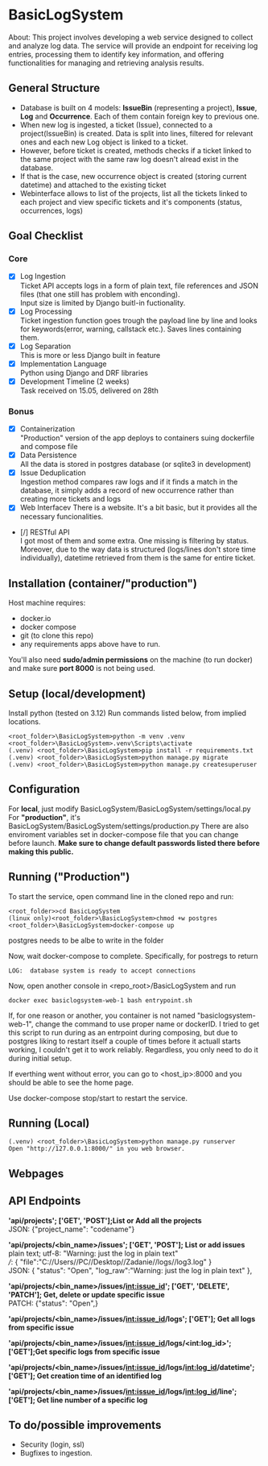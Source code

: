 # BasicLogSystem
About:
This project involves developing a web service designed to collect and analyze log data.
The service will provide an endpoint for receiving log entries, processing them to identify
key information, and offering functionalities for managing and retrieving analysis results.

## General Structure
+ Database is built on 4 models: **IssueBin** (representing a project), **Issue**, **Log** and **Occurrence**. Each of them contain foreign key to previous one.   
+ When new log is ingested, a ticket (Issue), connected to a project(IssueBin) is created. Data is split into lines, filtered for relevant ones and each new Log object is linked to a ticket.  
+ However, before ticket is created, methods checks if a ticket linked to the same project with the same raw log doesn't alread exist in the database.  
+ If that is the case, new occurrence object is created (storing current datetime) and attached to the existing ticket  
+ Webinterface allows to list of the projects, list all the tickets linked to each project and view specific tickets and it's components (status, occurrences, logs)


## Goal Checklist
### Core
- [X] Log Ingestion  
Ticket API accepts logs in a form of plain text, file references and JSON files (that one still has problem with enconding).   
Input size is limited by Django buitl-in fuctionality.    
- [X] Log Processing  
Ticket ingestion function goes trough the payload line by line and looks for keywords(error, warning, callstack etc.). Saves lines containing them.  
- [X] Log Separation  
This is more or less Django built in feature  
- [X] Implementation Language  
Python using Django and DRF libraries  
- [X] Development Timeline (2 weeks)  
Task received on 15.05, delivered on 28th  

### Bonus
- [X] Containerization  
"Production" version of the app deploys to containers suing dockerfile and compose file  
- [X] Data Persistence  
All the data is stored in postgres database (or sqlite3 in development)  
- [X] Issue Deduplication  
Ingestion method compares raw logs and if it finds a match in the database, it simply adds a record of new occurrence rather than creating more tickets and logs  
- [X] Web Interfacev
There is a website. It's a bit basic, but it provides all the necessary funcionalities.  
- [/] RESTful API  
I got most of them and some extra. One missing is filtering by status.   
Moreover, due to the way data is structured (logs/lines don't store time individually), datetime retrieved from them is the same for entire ticket.  


## Installation (container/"production")
Host machine requires:

+ docker.io
+ docker compose 
+ git (to clone this repo)
+ any requirements apps above have to run.  

You'll also need **sudo/admin permissions** on the machine (to run docker) and make sure **port 8000** is not being used.

## Setup (local/development)
Install python (tested on 3.12) 
Run commands listed below, from implied locations.
```
<root_folder>\BasicLogSystem>python -m venv .venv
<root_folder>\BasicLogSystem>.venv\Scripts\activate
(.venv) <root_folder>\BasicLogSystem>pip install -r requirements.txt
(.venv) <root_folder>\BasicLogSystem>python manage.py migrate
(.venv) <root_folder>\BasicLogSystem>python manage.py createsuperuser
```

## Configuration 
For **local**, just modify BasicLogSystem/BasicLogSystem/settings/local.py
For **"production"**, it's BasicLogSystem/BasicLogSystem/settings/production.py
There are also enviroment variables set in docker-compose file that you can change before launch. 
**Make sure to change default passwords listed there before making this public.**

## Running ("Production")

To start the service, open command line in the cloned repo and run:
```
<root_folder>>cd BasicLogSystem
(linux only)<root_folder>\BasicLogSystem>chmod +w postgres  
<root_folder>\BasicLogSystem>docker-compose up
```
postgres needs to be albe to write in the folder

Now, wait docker-compose to complete. 
Specifically, for postregs to return
```
LOG:  database system is ready to accept connections
```
Now, open another console in <repo_root>/BasicLogSystem and run
```
docker exec basiclogsystem-web-1 bash entrypoint.sh
```

If, for one reason or another, you container is not named "basiclogsystem-web-1", change the command to use proper name or dockerID.
I tried to get this script to run during as an entrpoint during composing, but due to postgres liking to restart itself a couple of times before it actuall starts working, 
I couldn't get it to work reliably. Regardless, you only need to do it during initial setup. 

If everthing went without error, you can go to <host_ip>:8000 and you should be able to see the home page.

Use docker-compose stop/start to restart the service. 

## Running (Local)
```
(.venv) <root_folder>\BasicLogSystem>python manage.py runserver
Open "http://127.0.0.1:8000/" in you web browser.
```
## Webpages




## API Endpoints
**'api/projects'; ['GET', 'POST'];List or Add all the projects**  
JSON: {"project_name": "codename"}
  
**'api/projects/<bin_name>/issues'; ['GET', 'POST']; List or add issues**    
plain text; utf-8:  "Warning: just the log in plain text"  
*/*: { "file":"C://Users//PC//Desktop//Zadanie//logs//log3.log" }  
JSON: { "status": "Open", "log_raw":"Warning: just the log in plain text" },  

**'api/projects/<bin_name>/issues/<int:issue_id>'; ['GET', 'DELETE', 'PATCH']; Get, delete or update specific issue**  
PATCH: {"status": "Open",}  
  
**'api/projects/<bin_name>/issues/<int:issue_id>/logs'; ['GET']; Get all logs from specific issue**  
       
**'api/projects/<bin_name>/issues/<int:issue_id>/logs/\<int:log_id\>'; ['GET'];Get specific logs from specific issue**  

**'api/projects/<bin_name>/issues/<int:issue_id>/logs/<int:log_id>/datetime'; ['GET']; Get creation time of an identified log**  
    
**'api/projects/<bin_name>/issues/<int:issue_id>/logs/<int:log_id>/line'; ['GET']; Get line number of a specific log**  



## To do/possible improvements
+ Security (login, ssl)
+ Bugfixes to ingestion.